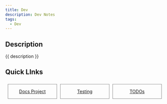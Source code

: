 ```yaml
---
title: Dev
description: Dev Notes
tags:
  - Dev
---
```


## Description

{{ description }}

## Quick LInks

<style>
.outter-container {
  padding: 0.5rem;
  display: grid;
  grid-template-columns: 1fr 1fr 1fr; /* Fractional  */
  gap: 10px;
    /* column-gap: 10px; 
    row-gap: 20px; */

}

.item-00 {
  text-align: center;
  border: 0.25px solid gray;
}
</style>

<div class="outter-container">
    <div class="item-00 box1"><a href="../dev/projects/docs-pub/"><p>Docs Project</p></a></div>
    <div class="item-00 box1"><a href="../dev/projects/docs-pub/testing/"><p>Testing</p></a></div>
    <div class="item-00 box1"><a href="../dev/projects/docs-pub/meta/TaskList/"><p>TODOs</p></a></div>
</div>

